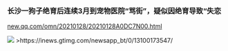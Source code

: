 ### 长沙一狗子绝育后连续3月到宠物医院“骂街”，疑似因绝育导致“失恋
[new.qq.com/omn/20210128/20210128A0DC7N00.html](https://new.qq.com/omn/20210128/20210128A0DC7N00.html)

<img src="https://inews.gtimg.com/newsapp_bt/0/13100173547/">
>https://inews.gtimg.com/newsapp_bt/0/13100173547/
